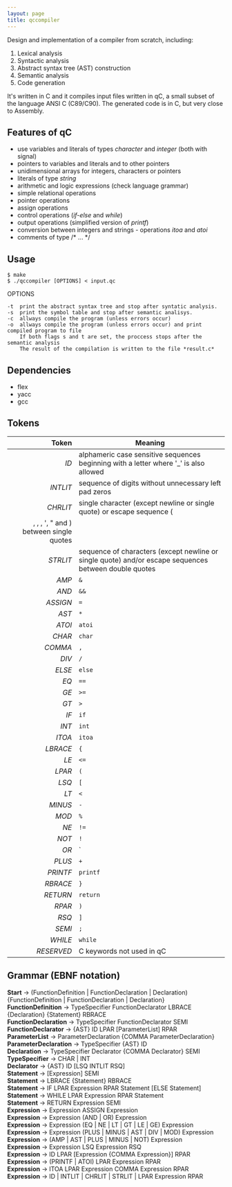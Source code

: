 ```yaml
---
layout: page
title: qccompiler
---
```


Design and implementation of a compiler from scratch, including:

1. Lexical analysis
2. Syntactic analysis
  1. Abstract syntax tree (AST) construction
3. Semantic analysis
4. Code generation

It's written in C and it compiles input files written in qC, a small subset of the language ANSI C (C89/C90). The generated code is in C, but very close to Assembly.

## Features of qC
* use variables and literals of types *character* and *integer* (both with signal)
* pointers to variables and literals and to other pointers
* unidimensional arrays for integers, characters or pointers
* literals of type *string*
* arithmetic and logic expressions (check language grammar)
* simple relational operations
* pointer operations
* assign operations
* control operations (*if-else* and *while*)
* output operations (simplified version of *printf*)
* conversion between integers and strings - operations *itoa* and *atoi*
* comments of type /\* ... \*/

## Usage

```
$ make
$ ./qccompiler [OPTIONS] < input.qc
```

OPTIONS

	-t	print the abstract syntax tree and stop after syntatic analysis.
	-s	print the symbol table and stop after semantic analisys.
	-c	allways compile the program (unless errors occur)
	-o	allways compile the program (unless errors occur) and print compiled program to file
		If both flags s and t are set, the proccess stops after the semantic analysis
		The result of the compilation is written to the file *result.c*

## Dependencies
* flex
* yacc
* gcc

## Tokens

| Token | Meaning |
| ------:| --------|
|_ID_ | alphameric case sensitive sequences beginning with a letter where '_' is also allowed |
|_INTLIT_ | sequence of digits without unnecessary left pad zeros |
|_CHRLIT_ | single character (except newline or single quote) or escape sequence (
, 	, \, \', \" and  ) between single quotes |
|_STRLIT_ | sequence of characters (except newline or single quote) and/or escape sequences between double quotes |
|_AMP_ | `&` |
|_AND_ | `&&` |
|_ASSIGN_ | `=` |
|_AST_ | `*` |
|_ATOI_ | `atoi` |
|_CHAR_ | `char` |
|_COMMA_ | `,` |
|_DIV_ | `/` |
|_ELSE_ | `else` |
|_EQ_ | `==` |
|_GE_ | `>=` |
|_GT_ | `>` |
|_IF_ | `if` |
|_INT_ | `int` |
|_ITOA_ | `itoa` |
|_LBRACE_ | `{` |
|_LE_ | `<=` |
|_LPAR_ | `(` |
|_LSQ_ | `[` |
|_LT_ | `<` |
|_MINUS_ | `-` |
|_MOD_ | `%` |
|_NE_ | `!=` |
|_NOT_ | `!` |
|_OR_ | `||` |
|_PLUS_ | `+` |
|_PRINTF_ | `printf` |
|_RBRACE_ | `}` |
|_RETURN_ | `return` |
|_RPAR_ | `)` |
|_RSQ_ | `]` |
|_SEMI_ | `;` |
|_WHILE_ | `while` |
|_RESERVED_ | C keywords not used in qC |

## Grammar (EBNF notation)

__Start__                → (FunctionDefinition | FunctionDeclaration | Declaration) {FunctionDefinition | FunctionDeclaration | Declaration}  
__FunctionDefinition__   → TypeSpecifier FunctionDeclarator LBRACE {Declaration} {Statement} RBRACE  
__FunctionDeclaration__  → TypeSpecifier FunctionDeclarator SEMI  
__FunctionDeclarator__   → {AST} ID LPAR [ParameterList] RPAR  
__ParameterList__        → ParameterDeclaration {COMMA ParameterDeclaration}  
__ParameterDeclaration__ → TypeSpecifier {AST} ID  
__Declaration__          → TypeSpecifier Declarator {COMMA Declarator} SEMI  
__TypeSpecifier__        → CHAR | INT  
__Declarator__           → {AST} ID [LSQ INTLIT RSQ]  
__Statement__            → [Expression] SEMI  
__Statement__            → LBRACE {Statement} RBRACE  
__Statement__            → IF LPAR Expression RPAR Statement [ELSE Statement]  
__Statement__            → WHILE LPAR Expression RPAR Statement  
__Statement__            → RETURN Expression SEMI  
__Expression__           → Expression ASSIGN Expression  
__Expression__           → Expression (AND | OR) Expression  
__Expression__           → Expression (EQ | NE | LT | GT | LE | GE) Expression  
__Expression__           → Expression (PLUS | MINUS | AST | DIV | MOD) Expression  
__Expression__           → (AMP | AST | PLUS | MINUS | NOT) Expression  
__Expression__           → Expression LSQ Expression RSQ  
__Expression__           → ID LPAR [Expression {COMMA Expression}] RPAR  
__Expression__           → (PRINTF | ATOI) LPAR Expression RPAR  
__Expression__           → ITOA LPAR Expression COMMA Expression RPAR  
__Expression__           → ID | INTLIT | CHRLIT | STRLIT | LPAR Expression RPAR  
